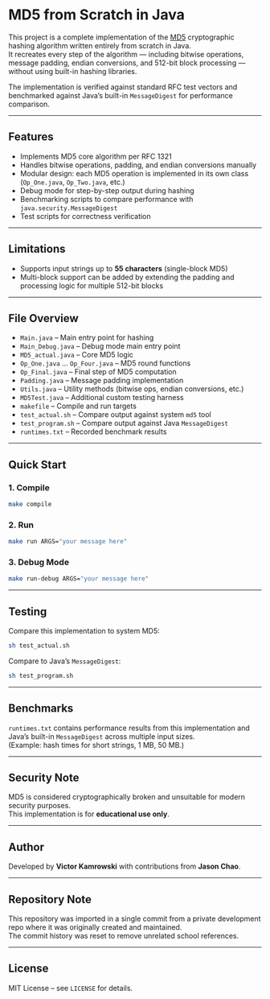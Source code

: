 # MD5 from Scratch in Java

This project is a complete implementation of the [MD5](https://www.rfc-editor.org/rfc/rfc1321) cryptographic hashing algorithm written entirely from scratch in Java.  
It recreates every step of the algorithm — including bitwise operations, message padding, endian conversions, and 512-bit block processing — without using built-in hashing libraries.

The implementation is verified against standard RFC test vectors and benchmarked against Java’s built-in `MessageDigest` for performance comparison.

---

## Features
- Implements MD5 core algorithm per RFC 1321
- Handles bitwise operations, padding, and endian conversions manually
- Modular design: each MD5 operation is implemented in its own class (`Op_One.java`, `Op_Two.java`, etc.)
- Debug mode for step-by-step output during hashing
- Benchmarking scripts to compare performance with `java.security.MessageDigest`
- Test scripts for correctness verification

---

## Limitations
- Supports input strings up to **55 characters** (single-block MD5)  
- Multi-block support can be added by extending the padding and processing logic for multiple 512-bit blocks

---

## File Overview
- `Main.java` – Main entry point for hashing  
- `Main_Debug.java` – Debug mode main entry point  
- `MD5_actual.java` – Core MD5 logic  
- `Op_One.java` … `Op_Four.java` – MD5 round functions  
- `Op_Final.java` – Final step of MD5 computation  
- `Padding.java` – Message padding implementation  
- `Utils.java` – Utility methods (bitwise ops, endian conversions, etc.)  
- `MD5Test.java` – Additional custom testing harness 
- `makefile` – Compile and run targets  
- `test_actual.sh` – Compare output against system `md5` tool  
- `test_program.sh` – Compare output against Java `MessageDigest`  
- `runtimes.txt` – Recorded benchmark results  

---

## Quick Start

### 1. Compile
```bash
make compile
```

### 2. Run
```bash
make run ARGS="your message here"
```

### 3. Debug Mode
```bash
make run-debug ARGS="your message here"
```

---

## Testing

Compare this implementation to system MD5:
```bash
sh test_actual.sh
```

Compare to Java’s `MessageDigest`:
```bash
sh test_program.sh
```

---

## Benchmarks
`runtimes.txt` contains performance results from this implementation and Java’s built-in `MessageDigest` across multiple input sizes.  
(Example: hash times for short strings, 1 MB, 50 MB.)

---

## Security Note
MD5 is considered cryptographically broken and unsuitable for modern security purposes.  
This implementation is for **educational use only**.

---

## Author
Developed by **Victor Kamrowski** with contributions from **Jason Chao**.

---

## Repository Note
This repository was imported in a single commit from a private development repo where it was originally created and maintained.  
The commit history was reset to remove unrelated school references.

---

## License
MIT License – see `LICENSE` for details.
